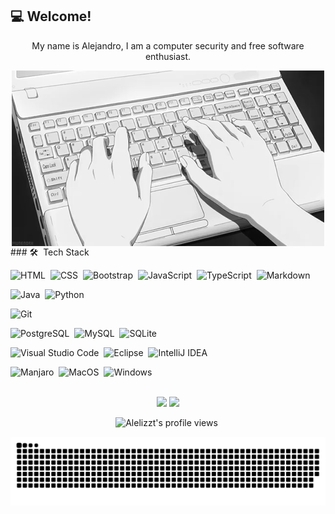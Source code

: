 ## :computer: Welcome!
<p align="center">
My name is Alejandro, I am a computer security and free software enthusiast.
 </p>
<div align="center" display="block">
<img alt="Coding" src="https://raw.githubusercontent.com/Alelizzt/Alelizzt/master/assets/image.gif" align="center"/>
</div>
### 🛠 &nbsp;Tech Stack

![HTML](https://img.shields.io/badge/HTML5%20-%23E34F26.svg?logo=html5&logoColor=white)&nbsp;
![CSS](https://img.shields.io/badge/CSS%20-%231572B6.svg?logo=css3&logoColor=white)&nbsp;
![Bootstrap](https://img.shields.io/badge/Bootstrap-%23563D7C.svg?style=flat&logo=bootstrap&logoColor=white)&nbsp;
![JavaScript](https://img.shields.io/badge/-JavaScript-000000?style=flat&logo=javascript)&nbsp;
![TypeScript](https://img.shields.io/badge/-TypeScript-white?style=flat&logo=typescript)&nbsp;
![Markdown](https://img.shields.io/badge/-Markdown-gray?style=flat&logo=markdown)&nbsp;

![Java](https://img.shields.io/badge/-Java-18A2FF?style=flat&logo=Java&logoColor=FF2618)&nbsp;
![Python](https://img.shields.io/badge/-Python-yellow?style=flat&logo=python)&nbsp;

![Git](https://img.shields.io/badge/-Git-white?style=flat&logo=git)&nbsp;

![PostgreSQL](https://img.shields.io/badge/-PostgreSQL-white?style=flat&logo=PostgreSQL)&nbsp;
![MySQL](https://img.shields.io/badge/MySQL-0E40EF?style=flat&logo=mysql&logoColor=white)&nbsp;
![SQLite](https://img.shields.io/badge/SQLite-07405E?style=flat&logo=sqlite&logoColor=white")&nbsp;

![Visual Studio Code](https://img.shields.io/badge/-Visual%20Studio%20Code-0078d7?style=flat&logo=visual-studio-code&logoColor=white)&nbsp;
![Eclipse](https://img.shields.io/badge/-Eclipse-FF9918?style=flat&logo=eclipse-ide&logoColor=2C2255)&nbsp;
![IntelliJ IDEA](https://img.shields.io/badge/-IntelliJ%20IDEA-white?style=flat&logo=intellij-idea&logoColor=111111)&nbsp;

![Manjaro](https://img.shields.io/badge/-Manjaro-white?style=flat&logo=manjaro)&nbsp;
![MacOS](https://img.shields.io/badge/-MacOS-gray?style=flat&logo=apple)&nbsp;
![Windows](https://img.shields.io/badge/-Windows-gray?style=flat&logo=windows)&nbsp;


<br />
<div align="center">
  <img height="180em" src="https://github-readme-stats.vercel.app/api?username=Alelizzt&show_icons=true&theme=merko&include_all_commits=true&count_private=true&border_color=A4F72A"/>
  <img height="180em" src="https://github-readme-stats.vercel.app/api/top-langs/?username=Alelizzt&layout=compact&langs_count=8&border_color=A4F72A&theme=merko"/>
 
 ![Alelizzt's profile views](https://komarev.com/ghpvc/?username=alelizzt&color=green&label=Alelizzt's+profile+views)&nbsp;
</div>

![Snake animation](https://github.com/Alelizzt/Alelizzt/blob/output/github-contribution-grid-snake.svg)&nbsp;

